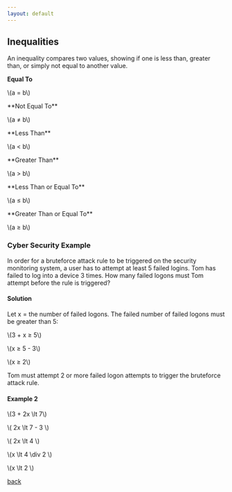 ```yaml
---
layout: default
---
```


## Inequalities

An inequality compares two values, showing if one is less than, greater than, or simply not equal to another value.

**Equal To**
<div class="math">
<p>
\(a = b\)
</p>
</div>
**Not Equal To**
<div class="math">
<p>
\(a ≠ b\)
</p>
</div>
**Less Than**
<div class="math">
<p>
\(a < b\)
</p>
</div>
**Greater Than**
<div class="math">
<p>
\(a > b\)
</p>
</div>
**Less Than or Equal To**
<div class="math">
<p>
\(a ≤ b\)
</p>
</div>
**Greater Than or Equal To**
<div class="math">
<p>
\(a ≥ b\)
</p>
</div>

### Cyber Security Example

In order for a bruteforce attack rule to be triggered on the security monitoring system, a user has to attempt at least 5 failed logins. Tom has failed to log into a device 3 times. How many failed logons must Tom attempt before the rule is triggered?

#### Solution

Let x = the number of failed logons. The failed number of failed logons must be greater than 5:

<div class="math">
<p>
\(3 + x ≥ 5\)
</p>
<p>
\(x ≥ 5 - 3\)
</p>
<p>
\(x ≥ 2\)
</p>
</div>

Tom must attempt 2 or more failed logon attempts to trigger the bruteforce attack rule.

#### Example 2

<div class="math">
<p> \(3 + 2x \lt 7\) </p>
<p>
\( 2x \lt 7 - 3 \)
</p>
<p>
\( 2x \lt 4 \)
</p>
<p>
\(x \lt 4 \div 2 \)
</p>
<p>
\(x \lt 2 \)
</p>
</div>

[back](./)

